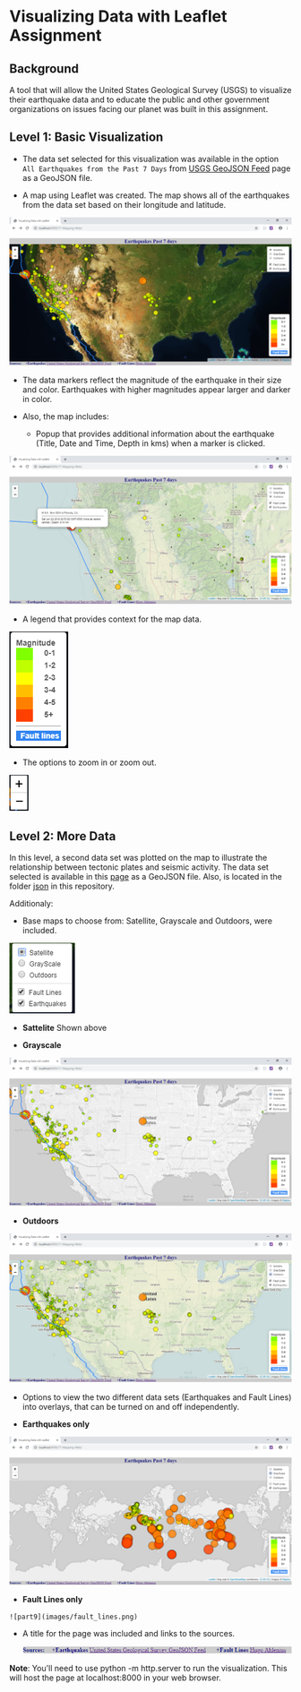 #  Visualizing Data with Leaflet Assignment 

## Background

A tool that will allow the United States Geological Survey (USGS) to visualize their earthquake data and to educate the public and other government organizations on issues facing our planet was built in this assignment.

## Level 1: Basic Visualization

  - The data set selected for this visualization was available in the 
option `All Earthquakes from the Past 7 Days` from [USGS GeoJSON Feed](http://earthquake.usgs.gov/earthquakes/feed/v1.0/geojson.php) page as a GeoJSON file.

  - A map using Leaflet was created. The map shows all of the earthquakes from the data set based on their longitude and latitude.

 ![part1](images/sat.png)

  - The data markers reflect the magnitude of the earthquake in their size and color. Earthquakes with higher magnitudes appear larger and darker in color.

  - Also, the map includes:

    * Popup that provides additional information about the earthquake (Title, Date and Time, Depth in kms) when a marker is clicked. 

 ![part2](images/tooltip.png)

   * A legend that provides context for the map data.

 ![part3](images/scale.png)

   * The options to zoom in or zoom out.

 ![part4](images/zoom.png)


## Level 2: More Data

In this level, a second data set was plotted on the map to illustrate the relationship between tectonic plates and seismic activity. The data set selected is available in this [page](https://github.com/fraxen/tectonicplates/blob/master/GeoJSON/PB2002_boundaries.json) as a GeoJSON file. Also, is located in the folder [json](json/PB2002_boundaries.json) in this repository.


Additionaly:

  - Base maps to choose from: Satellite, Grayscale and Outdoors, were included.

 ![part5](images/layers.png)
 

   * __Sattelite__ Shown above


   * __Grayscale__

   ![part6](images/gray.png)


   * __Outdoors__

   ![part7](images/out.png)


  -  Options to view the two different data sets (Earthquakes and Fault Lines) into overlays, that can be turned on and off independently.


   * __Earthquakes only__

   ![part8](images/earthquakes.png)


   * __Fault Lines only__

    ![part9](images/fault_lines.png)


 - A title for the page was included and links to the sources.

     ![part10](images/sources.png)


__Note__: You'll need to use python -m http.server to run the visualization. This will host the page at localhost:8000 in your web browser.
